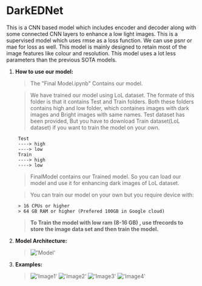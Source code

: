 # DarkEDNet

This is a CNN based model which includes encoder and decoder along with some connected CNN layers to enhance a low light images.
This is a supervised model which uses rmse as a loss function. We can use psnr or mae for loss as well. 
This model is mainly designed to retain most of the image features like colour and resolution. This model uses a lot less parameters than the previous SOTA models. 

1. **How to use our model:** 

    > The "Final Model.ipynb" Contains our model.
    
    > We have trained our model using LoL dataset. The formate of this folder is that it contains Test and Train folders. Both these folders contains high and low folder, which containes images with dark images and Bright images with same names. Test dataset has been provided, But you have to download Train dataset(LoL dataset) if you want to train the model on your own. 

        Test
        ----> high
        ----> low
        Train
        ----> high
        ----> low

    > FinalModel contains our Trained model. So you can load our model and use it for enhancing dark images of LoL dataset. 

    > You can train our model on your own but you require device with: 

        > 16 CPUs or higher 
        > 64 GB RAM or higher (Prefered 100GB in Google cloud)
     > **To Train the model with low ram (8-16 GB) , use tfrecords to store the image data set and then train the model.** 
   
2. **Model Architecture:**
    > !['Model'](DarkEDNet.png)
3. **Examples:**
    > !['Image1'](image1.png)
    > !['Image2'](image2.png)
    > !['Image3'](image3.png)
    > !['Image4'](image4.png)
